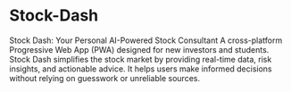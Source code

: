 # Stock-Dash
Stock Dash: Your Personal AI-Powered Stock Consultant A cross-platform Progressive Web App (PWA) designed for new investors and students. Stock Dash simplifies the stock market by providing real-time data, risk insights, and actionable advice. It helps users make informed decisions without relying on guesswork or unreliable sources.
